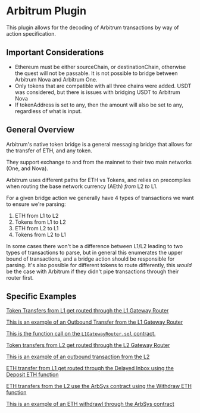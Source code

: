 # Arbitrum Plugin
This plugin allows for the decoding of Arbitrum transactions by way of action specification.

## Important Considerations
- Ethereum must be either sourceChain, or destinationChain, otherwise the quest will not be passable. It is not possible to bridge between Arbitrum Nova and Arbitrum One.
- Only tokens that are compatible with all three chains were added. USDT was considered, but there is issues with bridging USDT to Arbitrum Nova
- If tokenAddress is set to any, then the amount will also be set to any, regardless of what is input.

## General Overview
Arbitrum's native token bridge is a general messaging bridge that allows for the transfer of ETH, and any token.

They support exchange to and from the mainnet to their two main networks (One, and Nova).

Arbitrum uses different paths for ETH vs Tokens, and relies on precompiles when routing the base network currency (AEth) _from_ L2 _to_ L1.

For a given bridge action we generally have 4 types of transactions we want to ensure we're parsing:
1. ETH from L1 to L2
1. Tokens from L1 to L2
1. ETH from L2 to L1
1. Tokens from L2 to L1

In some cases there won't be a difference between L1/L2 leading to two types of transactions to parse, but in general this enumerates the upper bound of transactions, and a bridge action should be responsible for parsing. It's also possible for different tokens to route differently, this _would_ be the case with Arbitrum if they didn't pipe transactions through their router first.

## Specific Examples

[Token Transfers from L1 get routed through the L1 Gateway Router](https://etherscan.io/address/0x72Ce9c846789fdB6fC1f34aC4AD25Dd9ef7031ef)


[This is an example of an Outbound Transfer from the L1 Gateway Router](https://etherscan.io/tx/0xcdbcb66c6a194ae2f0a58b00c1e6ec0daea08c901590ba056cc6806581bf5a94
)

[This is the function call on the `L1GatewayRouter.sol` contract.](https://github.com/OffchainLabs/token-bridge-contracts/blob/main/contracts/tokenbridge/ethereum/gateway/L1GatewayRouter.sol#L229)

[Token transfers from L2 get routed through the L2 Gateway Router](https://arbiscan.io/address/0x5288c571Fd7aD117beA99bF60FE0846C4E84F933
)

[This is an example of an outbound transaction from the L2](https://arbiscan.io/tx/0xc98cb709c9f00e436911ce764fe7712fd0467f6e56ffc89b3a92a6fe35b5e069
)


[ETH transfer from L1 get routed through the Delayed Inbox using the Deposit ETH function](https://etherscan.io/address/0x4Dbd4fc535Ac27206064B68FfCf827b0A60BAB3f
)



[ETH transfers from the L2 use the ArbSys contract using the Withdraw ETH function](https://arbiscan.io/address/0x0000000000000000000000000000000000000064
)

[This is an example of an ETH withdrawl through the ArbSys contract](https://arbiscan.io/tx/0x6b2ed2676131d1a4bddef33dcf4575ef88fe34adafa77959899cdfd7cc0705b2
)
